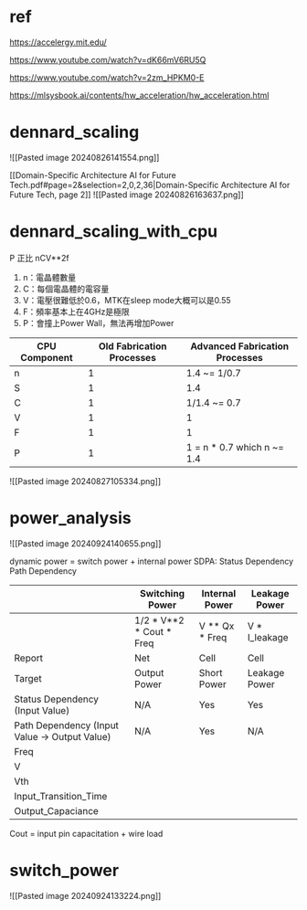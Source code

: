 # ref
https://accelergy.mit.edu/

https://www.youtube.com/watch?v=dK66mV6RU5Q

https://www.youtube.com/watch?v=2zm_HPKM0-E

https://mlsysbook.ai/contents/hw_acceleration/hw_acceleration.html
# dennard_scaling

![[Pasted image 20240826141554.png]]

[[Domain-Specific Architecture AI for Future Tech.pdf#page=2&selection=2,0,2,36|Domain-Specific Architecture AI for Future Tech, page 2]]
![[Pasted image 20240826163637.png]]
# dennard_scaling_with_cpu

P 正比 nCV\*\*2f
1. n：電晶體數量
2. C：每個電晶體的電容量
3. V：電壓很難低於0.6，MTK在sleep mode大概可以是0.55
4. F：頻率基本上在4GHz是極限
5. P：會撞上Power Wall，無法再增加Power

| CPU Component | Old Fabrication Processes | Advanced Fabrication Processes |
| ------------- | ------------------------- | ------------------------------ |
| n             | 1                         | 1.4 ~= 1/0.7                   |
| S             | 1                         | 1.4                            |
| C             | 1                         | 1/1.4 ~= 0.7                   |
| V             | 1                         | 1                              |
| F             | 1                         | 1                              |
| P             | 1                         | 1 = n * 0.7 which n ~= 1.4     |

![[Pasted image 20240827105334.png]]
# power_analysis
![[Pasted image 20240924140655.png]]

dynamic power = switch power + internal power
SDPA: Status Dependency Path Dependency

|                                               | Switching Power              | Internal Power   | Leakage Power  |
| --------------------------------------------- | ---------------------------- | ---------------- | -------------- |
|                                               | 1/2 \* V\*\*2 * Cout \* Freq | V \*\* Qx * Freq | V \* I_leakage |
| Report                                        | Net                          | Cell             | Cell           |
| Target                                        | Output Power                 | Short Power      | Leakage Power  |
| Status Dependency (Input Value)               | N/A                          | Yes              | Yes            |
| Path Dependency (Input Value -> Output Value) | N/A                          | Yes              | N/A            |
| Freq                                          |                              |                  |                |
| V                                             |                              |                  |                |
| Vth                                           |                              |                  |                |
| Input_Transition_Time                         |                              |                  |                |
| Output_Capaciance                             |                              |                  |                |

Cout = input pin capacitation + wire load

# switch_power

![[Pasted image 20240924133224.png]]